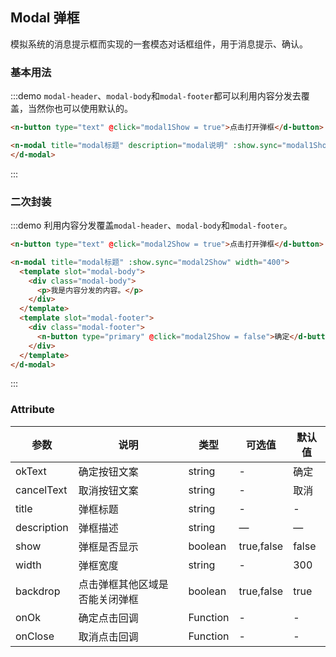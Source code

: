 <script>
export default {
  data() {
    return {
      modal1Show: false,
      modal2Show: false
    };
  }
};
</script>

## Modal 弹框

模拟系统的消息提示框而实现的一套模态对话框组件，用于消息提示、确认。

### 基本用法


:::demo `modal-header`、`modal-body`和`modal-footer`都可以利用内容分发去覆盖，当然你也可以使用默认的。
```html
<n-button type="text" @click="modal1Show = true">点击打开弹框</d-button>

<n-modal title="modal标题" description="modal说明" :show.sync="modal1Show" width="400">
</d-modal>
```
:::

### 二次封装

:::demo 利用内容分发覆盖`modal-header`、`modal-body`和`modal-footer`。
```html
<n-button type="text" @click="modal2Show = true">点击打开弹框</d-button>

<n-modal title="modal标题" :show.sync="modal2Show" width="400">
  <template slot="modal-body">
    <div class="modal-body">
      <p>我是内容分发的内容。</p>
    </div>
  </template>
  <template slot="modal-footer">
    <div class="modal-footer">
      <n-button type="primary" @click="modal2Show = false">确定</d-button>
    </div>
  </template>
</d-modal>
```
:::

### Attribute

| 参数      | 说明    | 类型      | 可选值       | 默认值   |
|---------- |-------- |---------- |-------------  |-------- |
| okText     | 确定按钮文案   | string  |   -            |    确定     |
| cancelText     | 取消按钮文案   | string    |   - |     取消    |
| title  | 弹框标题    | string   | -   | -   |
| description  | 弹框描述 | string   |  —  |  —  |
| show  | 弹框是否显示 | boolean   |  true,false  |  false  |
| width  | 弹框宽度 | string   |  -  |  300  |
| backdrop  | 点击弹框其他区域是否能关闭弹框 | boolean   |  true,false  |  true  |
| onOk  | 确定点击回调 | Function   |  -  |  -  |
| onClose  | 取消点击回调 | Function   |  -  |  -  |
